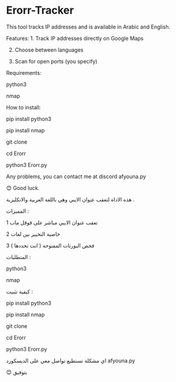 # Erorr-Tracker

This tool tracks IP addresses and is available in Arabic and English. 

Features: 1. Track IP addresses directly on Google Maps

 2. Choose between languages 

3. Scan for open ports (you specify) 

Requirements:

 python3 
 
nmap 

How to install: 

pip install python3 

pip install nmap 

git clone  

cd Erorr

 python3 Erorr.py 


Any problems, you can contact me at discord afyouna.py


 😊 Good luck.



هذه الاداة لتعقب عنوان الايبي وهي باللغة العربية والانكليزية . 

المميزات : 

1 تعقب عنوان الايبي مباشر على قوقل ماب

2 خاصية التخيير بين لغات 

3 فحص البورتات المفتوحة ( انت تحددها ) 

المتطلبات : 

python3 

nmap 

كيفية تثبيت : 

pip install python3

pip install nmap 

git clone 

cd Erorr 

python3 Erorr.py 

اي مشكلة تستطيع تواصل معي على الديسكورد afyouna.py

😊 بتوفيق 
